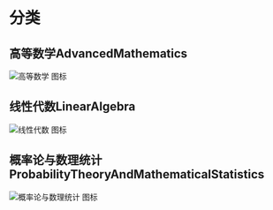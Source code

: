 分类
===

高等数学AdvancedMathematics
---
![高等数学 图标](https://gss2.bdstatic.com/-fo3dSag_xI4khGkpoWK1HF6hhy/baike/c0%3Dbaike92%2C5%2C5%2C92%2C30/sign=ae30df38aaefce1bfe26c098ce3898bb/a50f4bfbfbedab643d90d10efa36afc378311e19.jpg)

线性代数LinearAlgebra
---
![线性代数 图标](https://gss0.bdstatic.com/94o3dSag_xI4khGkpoWK1HF6hhy/baike/c0%3Dbaike116%2C5%2C5%2C116%2C38/sign=49663f9035c79f3d9becec62dbc8a674/38dbb6fd5266d016897fe447992bd40735fa357e.jpg)

概率论与数理统计ProbabilityTheoryAndMathematicalStatistics
---
![概率论与数理统计 图标](https://gss2.bdstatic.com/-fo3dSag_xI4khGkpoWK1HF6hhy/baike/c0%3Dbaike92%2C5%2C5%2C92%2C30/sign=57467f775782b2b7b392319650c4a08a/d31b0ef41bd5ad6e2bc683998fcb39dbb6fd3c82.jpg)
